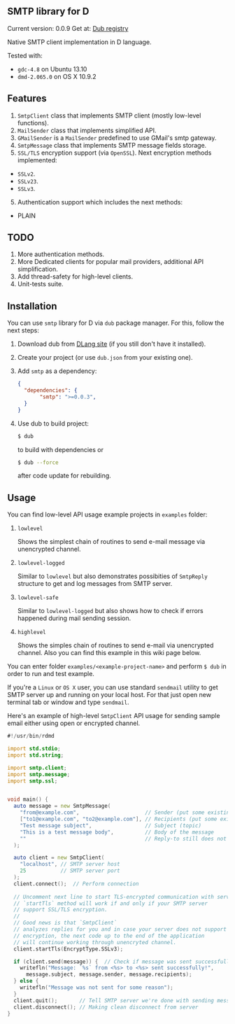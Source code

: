 ## SMTP library for D

Current version: 0.0.9
Get at: [Dub registry](http://code.dlang.org/packages/smtp)

Native SMTP client implementation in D language.

Tested with:
 * `gdc-4.8` on Ubuntu 13.10
 * `dmd-2.065.0` on OS X 10.9.2

## Features

 1. `SmtpClient` class that implements SMTP client (mostly low-level functions).
 2. `MailSender` class that implements simplified API.
 3. `GMailSender` is a `MailSender` predefined to use GMail's smtp gateway.
 3. `SmtpMessage` class that implements SMTP message fields storage.
 4. `SSL/TLS` encryption support (via `OpenSSL`). Next encryption methods implemented:
   
   * `SSLv2`.
   * `SSLv23`.
   * `SSLv3`.

 5. Authentication support which includes the next methods:

   * PLAIN

## TODO

 1. More authentication methods.
 2. More Dedicated clients for popular mail providers, additional API simplification.
 3. Add thread-safety for high-level clients.
 4. Unit-tests suite.
 
## Installation

You can use `smtp` library for D via `dub` package manager.
For this, follow the next steps:
 
 1. Download dub from [DLang site](http://code.dlang.org) (if you still don't have it installed).
 2. Create your project (or use `dub.json` from your existing one).
 3. Add `smtp` as a dependency:

     ```JSON
     {
       "dependencies": {
       		"smtp": ">=0.0.3",
       }
     }
     ```
 4. Use dub to build project:

     ```bash
     $ dub
     ```
     to build with dependencies or 
     ```bash
     $ dub --force
     ```
     after code update for rebuilding.

## Usage

You can find low-level API usage example projects in `examples` folder:

 1. `lowlevel`
    
    Shows the simplest chain of routines to send e-mail message via
    unencrypted channel.
 
 2. `lowlevel-logged`
    
    Similar to `lowlevel` but also demonstrates possibities of `SmtpReply`
    structure to get and log messages from SMTP server.
 
 3. `lowlevel-safe`
    
    Similar to `lowlevel-logged` but also shows how to check if errors
    happened during mail sending session.
 
 4. `highlevel`

    Shows the simples chain of routines to send e-mail via unencrypted channel.
    Also you can find this example in this wiki page below.

You can enter folder `examples/<example-project-name>` and perform `$ dub` in order
to run and test example.

If you're a `Linux` or `OS X` user, you can use standard `sendmail` utility
to get SMTP server up and running on your local host. For that just open
new terminal tab or window and type `sendmail`.

Here's an example of high-level `SmtpClient` API usage for sending sample email
either using open or encrypted channel.

```D
#!/usr/bin/rdmd

import std.stdio;
import std.string;

import smtp.client;
import smtp.message;
import smtp.ssl;


void main() {
  auto message = new SmtpMessage(
    "from@example.com",                     // Sender (put some existing address here)
    ["to1@example.com", "to2@example.com"], // Recipients (put some existing addresses here)
    "Test message subject",                 // Subject (topic)
    "This is a test message body",          // Body of the message
    ""                                      // Reply-to still does not work
  );

  auto client = new SmtpClient(
    "localhost", // SMTP server host
    25           // SMTP server port
  ); 
  client.connect();  // Perform connection
  
  // Uncomment next line to start TLS-encrypted communication with server
  // `startTls` method will work if and only if your SMTP server
  // support SSL/TLS encryption.
  // 
  // Good news is that `SmtpClient`
  // analyzes replies for you and in case your server does not support
  // encryption, the next code up to the end of the application
  // will continue working through unencryted channel.
  client.startTls(EncryptType.SSLv3);

  if (client.send(message)) {  // Check if message was sent successfully
    writefln("Message: `%s` from <%s> to <%s> sent successfully!",
      message.subject, message.sender, message.recipients);
  } else {
    writefln("Message was not sent for some reason");
  }
  client.quit();       // Tell SMTP server we're done with sending messages
  client.disconnect(); // Making clean disconnect from server
}
```